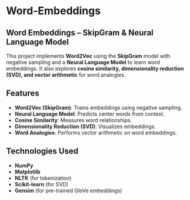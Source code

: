 # Word-Embeddings  

## Word Embeddings – SkipGram & Neural Language Model  

This project implements **Word2Vec** using the **SkipGram** model with negative sampling and a **Neural Language Model** to learn word embeddings. It also explores **cosine similarity, dimensionality reduction (SVD), and vector arithmetic** for word analogies.  

## Features  

- **Word2Vec (SkipGram)**: Trains embeddings using negative sampling.  
- **Neural Language Model**: Predicts center words from context.  
- **Cosine Similarity**: Measures word relationships.  
- **Dimensionality Reduction (SVD)**: Visualizes embeddings.  
- **Word Analogies**: Performs vector arithmetic on word embeddings.  

## Technologies Used  

- **NumPy**  
- **Matplotlib**  
- **NLTK** (for tokenization)  
- **Scikit-learn** (for SVD)  
- **Gensim** (for pre-trained GloVe embeddings)  

